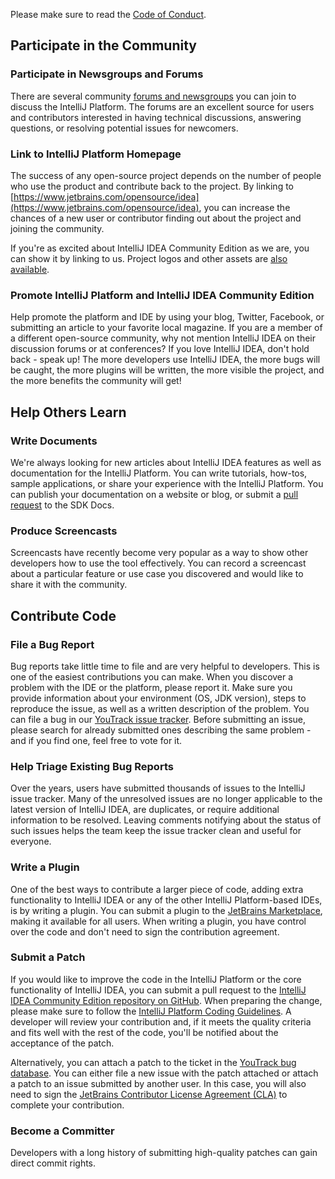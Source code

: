 [//]: # (title: Contributing to the IntelliJ Platform)

<!-- Copyright 2000-2022 JetBrains s.r.o. and other contributors. Use of this source code is governed by the Apache 2.0 license that can be found in the LICENSE file. -->

Please make sure to read the [Code of Conduct](intellij-sdk-docs-original_CODE_OF_CONDUCT.md).

## Participate in the Community

### Participate in Newsgroups and Forums
There are several community [forums and newsgroups](https://intellij-support.jetbrains.com/hc/en-us/community/topics) you can join to discuss the IntelliJ Platform.
The forums are an excellent source for users and contributors interested in having technical discussions, answering questions, or resolving potential issues for newcomers.

### Link to IntelliJ Platform Homepage
The success of any open-source project depends on the number of people who use the product and contribute back to the project.
By linking to [https://www.jetbrains.com/opensource/idea](https://www.jetbrains.com/opensource/idea), you can increase the chances of a new user or contributor finding out about the project and joining the community.

If you're as excited about IntelliJ IDEA Community Edition as we are, you can show it by linking to us.
Project logos and other assets are [also available](https://www.jetbrains.com/company/brand/logos/).

### Promote IntelliJ Platform and IntelliJ IDEA Community Edition
Help promote the platform and IDE by using your blog, Twitter, Facebook, or submitting an article to your favorite local magazine.
If you are a member of a different open-source community, why not mention IntelliJ IDEA on their discussion forums or at conferences? If you love IntelliJ IDEA, don't hold back - speak up! The more developers use IntelliJ IDEA, the more bugs will be caught, the more plugins will be written, the more visible the project, and the more benefits the community will get!

## Help Others Learn

### Write Documents
We're always looking for new articles about IntelliJ IDEA features as well as documentation for the IntelliJ Platform.
You can write tutorials, how-tos, sample applications, or share your experience with the IntelliJ Platform.
You can publish your documentation on a website or blog, or submit a [pull request](intellij-sdk-docs-original_CONTRIBUTING.md) to the SDK Docs.

### Produce Screencasts
Screencasts have recently become very popular as a way to show other developers how to use the tool effectively.
You can record a screencast about a particular feature or use case you discovered and would like to share it with the community.

## Contribute Code

### File a Bug Report
Bug reports take little time to file and are very helpful to developers.
This is one of the easiest contributions you can make.
When you discover a problem with the IDE or the platform, please report it.
Make sure you provide information about your environment (OS, JDK version), steps to reproduce the issue, as well as a written description of the problem.
You can file a bug in our [YouTrack issue tracker](https://youtrack.jetbrains.com/issues/IDEA).
Before submitting an issue, please search for already submitted ones describing the same problem - and if you find one, feel free to vote for it.

### Help Triage Existing Bug Reports
Over the years, users have submitted thousands of issues to the IntelliJ issue tracker.
Many of the unresolved issues are no longer applicable to the latest version of IntelliJ IDEA, are duplicates, or require additional information to be resolved.
Leaving comments notifying about the status of such issues helps the team keep the issue tracker clean and useful for everyone.

### Write a Plugin
One of the best ways to contribute a larger piece of code, adding extra functionality to IntelliJ IDEA or any of the other IntelliJ Platform-based IDEs, is by writing a plugin.
You can submit a plugin to the [JetBrains Marketplace](https://plugins.jetbrains.com/), making it available for all users.
When writing a plugin, you have control over the code and don't need to sign the contribution agreement.

### Submit a Patch
If you would like to improve the code in the IntelliJ Platform or the core functionality of IntelliJ IDEA, you can submit a pull request to the [IntelliJ IDEA Community Edition repository on GitHub](https://github.com/JetBrains/intellij-community).
When preparing the change, please make sure to follow the [IntelliJ Platform Coding Guidelines](intellij_coding_guidelines.md).
A developer will review your contribution and, if it meets the quality criteria and fits well with the rest of the code, you'll be notified about the acceptance of the patch.

Alternatively, you can attach a patch to the ticket in the [YouTrack bug database](https://youtrack.jetbrains.com/issues/IDEA).
You can either file a new issue with the patch attached or attach a patch to an issue submitted by another user.
In this case, you will also need to sign the [JetBrains Contributor License Agreement (CLA)](https://www.jetbrains.com/agreements/cla/) to complete your contribution.

### Become a Committer
Developers with a long history of submitting high-quality patches can gain direct commit rights.
